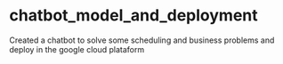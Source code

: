 # chatbot_model_and_deployment
Created a chatbot to solve some scheduling and business problems and deploy in the google cloud plataform

